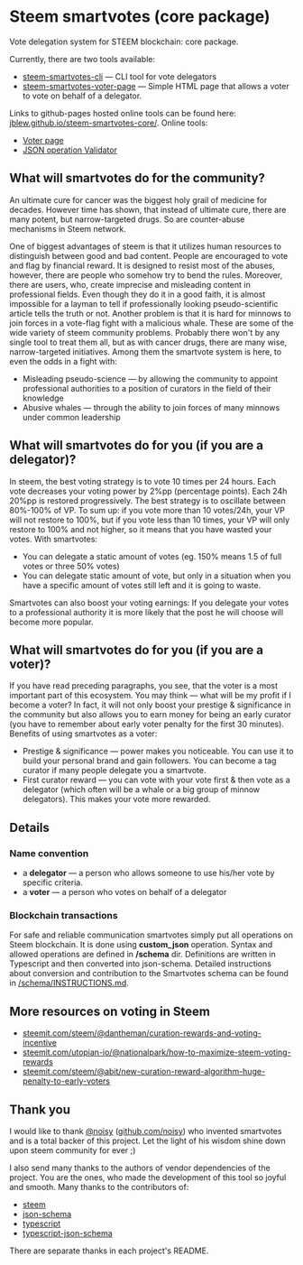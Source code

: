 # Steem smartvotes (core package)
Vote delegation system for STEEM blockchain: core package.

Currently, there are two tools available:

- [steem-smartvotes-cli](https://github.com/Jblew/steem-smartvotes-cli) — CLI tool for vote delegators
- [steem-smartvotes-voter-page](https://github.com/Jblew/steem-smartvotes-voter-page) — Simple HTML page that allows a voter to vote on behalf of a delegator. 


Links to github-pages hosted online tools can be found here: [jblew.github.io/steem-smartvotes-core/](http://jblew.github.io/steem-smartvotes-core/). Online tools:

- [Voter page](https://jblew.github.io/steem-smartvotes-voter-page)
- [JSON operation Validator](https://jblew.github.io/steem-smartvotes-core/schema/validator/validator.html)



## What will smartvotes do for the community?

An ultimate cure for cancer was the biggest holy grail of medicine for decades. However time has shown, that instead of ultimate cure, there are many potent, but narrow-targeted drugs. So are counter-abuse mechanisms in Steem network. 

One of biggest advantages of steem is that it utilizes human resources to distinguish between good and bad content. People are encouraged to vote and flag by financial reward. It is designed to resist most of the abuses, however, there are people who somehow try to bend the rules. Moreover, there are users, who, create imprecise and misleading content in professional fields. Even though they do it in a good faith, it is almost impossible for a layman to tell if professionally looking pseudo-scientific article tells the truth or not. Another problem is that it is hard for minnows to join forces in a vote-flag fight with a malicious whale. These are some of the wide variety of steem community problems. Probably there won't by any single tool to treat them all, but as with cancer drugs, there are many wise, narrow-targeted initiatives. Among them the smartvote system is here, to even the odds in a fight with:

- Misleading pseudo-science — by allowing the community to appoint professional authorities to a position of curators in the field of their knowledge
- Abusive whales — through the ability to join forces of many minnows under common leadership




## What will smartvotes do for you (if you are a delegator)?

In steem, the best voting strategy is to vote 10 times per 24 hours. Each vote decreases your voting power by 2%pp (percentage points). Each 24h 20%pp is restored progressively. The best strategy is to oscillate between 80%-100% of VP. To sum up: if you vote more than 10 votes/24h, your VP will not restore to 100%, but if you vote less than 10 times, your VP will only restore to 100% and not higher, so it means that you have wasted your votes. With smartvotes:

- You can delegate a static amount of votes (eg. 150% means 1.5 of full votes or three 50% votes)
- You can delegate static amount of vote, but only in a situation when you have a specific amount of votes still left and it is going to waste.

Smartvotes can also boost your voting earnings: If you delegate your votes to a professional authority it is more likely that the post he will choose will become more popular.



## What will smartvotes do for you (if you are a voter)?

If you have read preceding paragraphs, you see, that the voter is a most important part of this ecosystem. You may think — what will be my profit if I become a voter? In fact, it will not only boost your prestige & significance in the community but also allows you to earn money for being an early curator (you have to remember about early voter penalty for the first 30 minutes). Benefits of using smartvotes as a voter:

- Prestige & significance — power makes you noticeable. You can use it to build your personal brand and gain followers. You can become a tag curator if many people delegate you a smartvote.
- First curator reward — you can vote with your vote first & then vote as a delegator (which often will be a whale or a big group of minnow delegators). This makes your vote more rewarded.



## Details

### Name convention

- a **delegator** — a person who allows someone to use his/her vote by specific criteria.
- a **voter** — a person who votes on behalf of a delegator



### Blockchain transactions

For safe and reliable communication smartvotes simply put all operations on Steem blockchain. It is done using **custom_json** operation. Syntax and allowed operations are defined in **/schema** dir. Definitions are written in Typescript and then converted into json-schema. Detailed instructions about conversion and contribution to the Smartvotes schema can be found in [/schema/INSTRUCTIONS.md](schema/INSTRUCTIONS.md).



## More resources on voting in Steem

- [steemit.com/steem/@dantheman/curation-rewards-and-voting-incentive](https://steemit.com/steem/@dantheman/curation-rewards-and-voting-incentive)
- [steemit.com/utopian-io/@nationalpark/how-to-maximize-steem-voting-rewards](https://steemit.com/utopian-io/@nationalpark/how-to-maximize-steem-voting-rewards)
- [steemit.com/steem/@abit/new-curation-reward-algorithm-huge-penalty-to-early-voters](https://steemit.com/steem/@abit/new-curation-reward-algorithm-huge-penalty-to-early-voters)




## Thank you

I would like to thank [@noisy](https://steemit.com/@noisy) ([github.com/noisy](https://github.com/noisy)) who invented smartvotes  and is a total backer of this project. Let the light of his wisdom shine down upon steem community for ever ;)

I also send many thanks to the authors of vendor dependencies of the project. You are the ones, who made the development of this tool so joyful and smooth. Many thanks to the contributors of:

 - [steem](https://github.com/steemit/steem)
 - [json-schema](http://json-schema.org/)
 - [typescript](https://github.com/Microsoft/TypeScript)
 - [typescript-json-schema](https://github.com/YousefED/typescript-json-schema)

There are separate thanks in each project's README.

